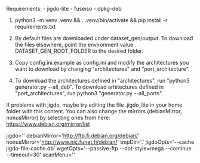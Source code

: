 Requirements:
    - jigdo-lite
    - fuseiso
    - dpkg-deb

1. python3 -m venv .venv && . .venv/bin/activate && pip install -r requirements.txt

2. By default files are downloaded under dataset_gen/output. To download the files elsewhere, point the environment value DATASET_GEN_ROOT_FOLDER to the desired folder.

3. Copy config.ini.example as config.ini and modify the architectures you want to download by changing "architectures" and "port_architecture".

4. To download the architectures defined in "architectures", run "python3 generator.py --all_deb". To download arhitectures defined in "port_architectures", run python3 "generator.py --all_ports".

If problems with jigdo, maybe try editing the file .jigdo_lite in your home folder with this content.
You can also change the mirrors (debianMirror, nonusMirror) by selecting ones from here: https://www.debian.org/mirror/list

jigdo=''
debianMirror='http://ftp.fi.debian.org/debian/'
nonusMirror='http://www.nic.funet.fi/debian/'
tmpDir='.'
jigdoOpts='--cache jigdo-file-cache.db'
wgetOpts='--passive-ftp --dot-style=mega --continue --timeout=30'
scanMenu=''
